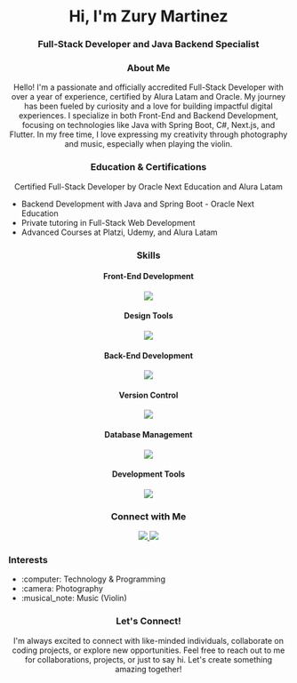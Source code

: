 <h1 align="center">Hi, I'm Zury Martinez</h1>
<h3 align="center">Full-Stack Developer and Java Backend Specialist</h3>

<h3 align="center">About Me</h3>
<p align="center">Hello! I'm a passionate and officially accredited Full-Stack Developer with over a year of experience, certified by Alura Latam and Oracle. My journey has been fueled by curiosity and a love for building impactful digital experiences. I specialize in both Front-End and Backend Development, focusing on technologies like Java with Spring Boot, C#, Next.js, and Flutter. In my free time, I love expressing my creativity through photography and music, especially when playing the violin.</p>

<h3 align="center">Education & Certifications</h3>
<p align="center">Certified Full-Stack Developer by <span>Oracle Next Education</span> and <span>Alura Latam</span></p>
<ul>
  <li>Backend Development with Java and Spring Boot - Oracle Next Education</li>
  <li>Private tutoring in Full-Stack Web Development</li>
  <li>Advanced Courses at Platzi, Udemy, and Alura Latam</li>
</ul>

<h3 align="center">Skills</h3>
<h4 align="center">Front-End Development</h4>
<p align="center">
  <a href="https://skillicons.dev">
    <img src="https://skillicons.dev/icons?i=html,css,js,react,nextjs,flutter" />
  </a>
</p>
<h4 align="center">Design Tools</h4>
<p align="center">
  <a href="https://skillicons.dev">
    <img src="https://skillicons.dev/icons?i=tailwind,sass,bootstrap" />
  </a>
</p>
<h4 align="center">Back-End Development</h4>
<p align="center">
  <a href="https://skillicons.dev">
    <img src="https://skillicons.dev/icons?i=java,spring,csharp,python,nodejs,express" />
  </a>
</p>
<h4 align="center">Version Control</h4>
<p align="center">
  <a href="https://skillicons.dev">
    <img src="https://skillicons.dev/icons?i=git,github" />
  </a>
</p>
<h4 align="center">Database Management</h4>
<p align="center">
  <a href="https://skillicons.dev">
    <img src="https://skillicons.dev/icons?i=mysql,mongodb" />
  </a>
</p>
<h4 align="center">Development Tools</h4>
<p align="center">
  <a href="https://skillicons.dev">
    <img src="https://skillicons.dev/icons?i=vscode,idea,figma" />
  </a>
</p>

<h3 align="center">Connect with Me</h3>
<p align="center">
  <a href="https://www.discordapp.com/users/zuryophre">
    <img src="https://skillicons.dev/icons?i=discord" />
  </a>
  <a href="https://www.linkedin.com/in/zury-martinez/">
    <img src="https://skillicons.dev/icons?i=linkedin" />
  </a>
</p>

<h3>Interests</h3>
<ul>
  <li>:computer: Technology & Programming</li>
  <li>:camera: Photography</li>
  <li>:musical_note: Music (Violin)</li>
</ul>

<h3 align="center">Let's Connect!</h3>
<p align="center">I'm always excited to connect with like-minded individuals, collaborate on coding projects, or explore new opportunities. Feel free to reach out to me for collaborations, projects, or just to say hi. Let's create something amazing together!</p>
